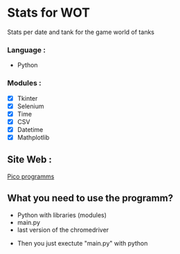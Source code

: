 # Stats for WOT
Stats per date and tank for the game world of tanks

### Language : 
* Python 

### Modules :
- [x] Tkinter
- [x] Selenium
- [x] Time
- [x] CSV
- [x] Datetime  
- [x] Mathplotlib

## Site Web : 
[Pico programms](https://www.pico.great-site.net/)

## What you need to use the programm? 
* Python with libraries (modules)
* main.py
* last version of the chromedriver

- Then you just exectute "main.py" with python
